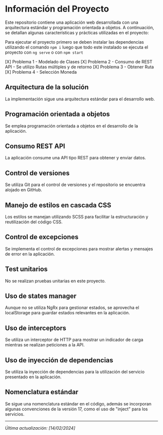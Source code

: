 # Información del Proyecto

Este repositorio contiene una aplicación web desarrollada con una arquitectura estándar y programación orientada a objetos. A continuación, se detallan algunas características y prácticas utilizadas en el proyecto:

Para ejecutar el proyecto primero se deben instalar las dependencias utilizando el comando `npm i` luego que todo este instalado se ejecuta el proyecto con `ng serve` o con `npm start`

[X] Problema 1 - Modelado de Clases
[X] Problema 2 - Consumo de REST API - Se utilizo Rutas múltiples y de retorno
[X] Problema 3 - Obtener Ruta
[X] Problema 4 - Selección Moneda

## Arquitectura de la solución

La implementación sigue una arquitectura estándar para el desarrollo web.

## Programación orientada a objetos

Se emplea programación orientada a objetos en el desarrollo de la aplicación.

## Consumo REST API

La aplicación consume una API tipo REST para obtener y enviar datos.

## Control de versiones

Se utiliza Git para el control de versiones y el repositorio se encuentra alojado en GitHub.

## Manejo de estilos en cascada CSS

Los estilos se manejan utilizando SCSS para facilitar la estructuración y reutilización del código CSS.

## Control de excepciones

Se implementa el control de excepciones para mostrar alertas y mensajes de error en la aplicación.

## Test unitarios

No se realizan pruebas unitarias en este proyecto.

## Uso de states manager

Aunque no se utiliza NgRx para gestionar estados, se aprovecha el localStorage para guardar estados relevantes en la aplicación.

## Uso de interceptors

Se utiliza un interceptor de HTTP para mostrar un indicador de carga mientras se realizan peticiones a la API.

## Uso de inyección de dependencias

Se utiliza la inyección de dependencias para la utilización del servicio presentado en la aplicación.

## Nomenclatura estándar

Se sigue una nomenclatura estándar en el código, además se incorporan algunas convenciones de la versión 17, como el uso de "inject" para los servicios.

---
*Última actualización: [14/02/2024]*
